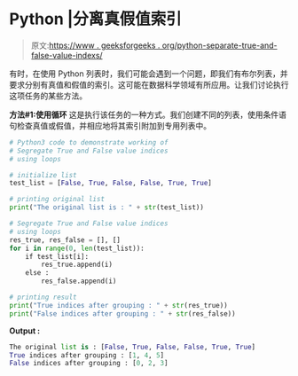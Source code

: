 # Python |分离真假值索引

> 原文:[https://www . geeksforgeeks . org/python-separate-true-and-false-value-indexs/](https://www.geeksforgeeks.org/python-segregate-true-and-false-value-indices/)

有时，在使用 Python 列表时，我们可能会遇到一个问题，即我们有布尔列表，并要求分别有真值和假值的索引。这可能在数据科学领域有所应用。让我们讨论执行这项任务的某些方法。

**方法#1:使用循环**
这是执行该任务的一种方式。我们创建不同的列表，使用条件语句检查真值或假值，并相应地将其索引附加到专用列表中。

```py
# Python3 code to demonstrate working of
# Segregate True and False value indices
# using loops

# initialize list
test_list = [False, True, False, False, True, True]

# printing original list
print("The original list is : " + str(test_list))

# Segregate True and False value indices
# using loops
res_true, res_false = [], []
for i in range(0, len(test_list)):
    if test_list[i]:
        res_true.append(i)
    else :
        res_false.append(i)

# printing result
print("True indices after grouping : " + str(res_true))
print("False indices after grouping : " + str(res_false))
```

**Output :**

```py
The original list is : [False, True, False, False, True, True]
True indices after grouping : [1, 4, 5]
False indices after grouping : [0, 2, 3]

```